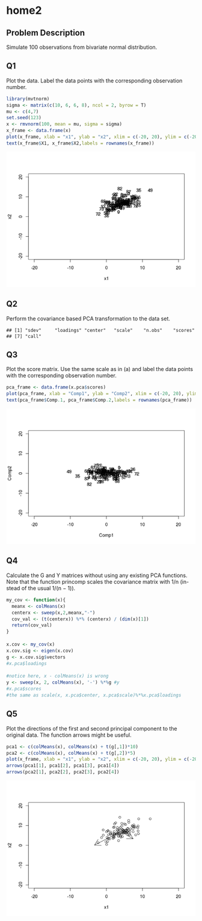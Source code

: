 home2
================

Problem Description
-------------------

Simulate 100 observations from bivariate normal distribution.

Q1
--

Plot the data. Label the data points with the corresponding observation number.

``` r
library(mvtnorm)
sigma <- matrix(c(10, 6, 6, 8), ncol = 2, byrow = T)
mu <- c(4,7)
set.seed(123)
x <- rmvnorm(100, mean = mu, sigma = sigma)
x_frame <- data.frame(x)
plot(x_frame, xlab = "x1", ylab = "x2", xlim = c(-20, 20), ylim = c(-20, 20))
text(x_frame$X1, x_frame$X2,labels = rownames(x_frame))
```

![](home2_files/figure-markdown_github/unnamed-chunk-1-1.png)

Q2
--

Perform the covariance based PCA transformation to the data set.

    ## [1] "sdev"     "loadings" "center"   "scale"    "n.obs"    "scores"  
    ## [7] "call"

Q3
--

Plot the score matrix. Use the same scale as in (a) and label the data points with the corresponding observation number.

``` r
pca_frame <- data.frame(x.pca$scores)
plot(pca_frame, xlab = "Comp1", ylab = "Comp2", xlim = c(-20, 20), ylim = c(-20, 20))
text(pca_frame$Comp.1, pca_frame$Comp.2,labels = rownames(pca_frame))
```

![](home2_files/figure-markdown_github/unnamed-chunk-2-1.png)

Q4
--

Calculate the G and Y matrices without using any existing PCA functions. Note that the function princomp scales the covariance matrix with 1/n (in- stead of the usual 1/(n − 1)).

``` r
my_cov <- function(x){
  meanx <- colMeans(x)
  centerx <- sweep(x,2,meanx,"-")
  cov_val <- (t(centerx)) %*% (centerx) / (dim(x)[1])
  return(cov_val)
}

x.cov <- my_cov(x)
x.cov.sig <- eigen(x.cov)
g <- x.cov.sig$vectors
#x.pca$loadings

#notice here, x - colMeans(x) is wrong
y <- sweep(x, 2, colMeans(x), '-') %*%g #y
#x.pca$scores
#the same as scale(x, x.pca$center, x.pca$scale)%*%x.pca$loadings
```

Q5
--

Plot the directions of the first and second principal component to the original data. The function arrows might be useful.

``` r
pca1 <- c(colMeans(x), colMeans(x) + t(g[,1])*10)
pca2 <- c(colMeans(x), colMeans(x) + t(g[,2])*5)
plot(x_frame, xlab = "x1", ylab = "x2", xlim = c(-20, 20), ylim = c(-20, 20))
arrows(pca1[1], pca1[2], pca1[3], pca1[4])
arrows(pca2[1], pca2[2], pca2[3], pca2[4])
```

![](home2_files/figure-markdown_github/unnamed-chunk-4-1.png)
